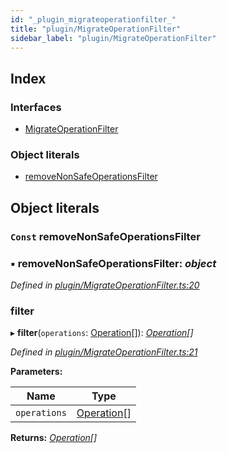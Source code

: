 ```yaml
---
id: "_plugin_migrateoperationfilter_"
title: "plugin/MigrateOperationFilter"
sidebar_label: "plugin/MigrateOperationFilter"
---
```


## Index

### Interfaces

* [MigrateOperationFilter](../interfaces/_plugin_migrateoperationfilter_.migrateoperationfilter.md)

### Object literals

* [removeNonSafeOperationsFilter](_plugin_migrateoperationfilter_.md#const-removenonsafeoperationsfilter)

## Object literals

### `Const` removeNonSafeOperationsFilter

### ▪ **removeNonSafeOperationsFilter**: *object*

*Defined in [plugin/MigrateOperationFilter.ts:20](https://github.com/aerogear/graphback/blob/63664df15/packages/graphql-migrations/src/plugin/MigrateOperationFilter.ts#L20)*

###  filter

▸ **filter**(`operations`: [Operation](../interfaces/_diff_operation_.operation.md)[]): *[Operation](../interfaces/_diff_operation_.operation.md)[]*

*Defined in [plugin/MigrateOperationFilter.ts:21](https://github.com/aerogear/graphback/blob/63664df15/packages/graphql-migrations/src/plugin/MigrateOperationFilter.ts#L21)*

**Parameters:**

Name | Type |
------ | ------ |
`operations` | [Operation](../interfaces/_diff_operation_.operation.md)[] |

**Returns:** *[Operation](../interfaces/_diff_operation_.operation.md)[]*
